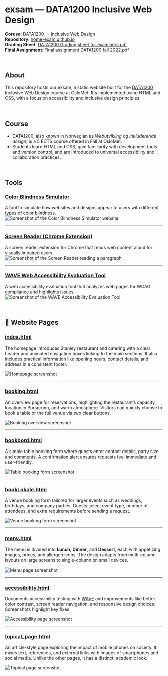 # exsam — DATA1200 Inclusive Web Design

**Coruse**: DATA1200 — Inclusive Web Design  
**Repository**: [home-exam.github.io](https://github.com/Sspect/home-exam.github.io)  
**Grading Sheet**: [DATA1200 Grading sheet for examiners.pdf](pdfs/DATA1200%20Grading%20sheet%20for%20examiners.pdf)  
**Final Assignment**: [Final assignment DATA1200 fall 2022.pdf](pdfs/Final%20assignment%20DATA1200%20fall%202022.pdf)  

<br>

## About
This repository hosts our exsam, a static website built for the [DATA1200](https://student.oslomet.no/en/studier/-/studieinfo/emne/DATA1200/2021/H%C3%98ST) Inclusive Web Design course at OsloMet. It's implemented using HTML and CSS, with a focus on accessibility and inclusive design principles.

<br>

## Course
- DATA1200, also known in Norwegian as _Webutvikling og inkluderende design_, is a 5 ECTS course offered in Fall at OsloMet.
- Students learn HTML and CSS, gain familiarity with development tools and version control, and are introduced to universal accessibility and collaboration practices.

<br>

## Tools

### [Color Blindness Simulator](https://www.toptal.com/designers/colorfilter)  
A tool to simulate how websites and designs appear to users with different types of color blindness.  
![Screenshot of the Color Blindness Simulator website](img/readme/image.png)

---

### [Screen Reader (Chrome Extension)](https://chromewebstore.google.com/detail/screen-reader/kgejglhpjiefppelpmljglcjbhoiplfn?hl=en)  
A screen reader extension for Chrome that reads web content aloud for visually impaired users.  
![Screenshot of the Screen Reader reading a paragraph](img/readme/image-1.png)

---

### [WAVE Web Accessibility Evaluation Tool](https://wave.webaim.org/)  
A web accessibility evaluation tool that analyzes web pages for WCAG compliance and highlights issues.  
![Screenshot of the WAVE Accessibility Evaluation Tool](img/Accessibility/Picture2.png)

<br>

## 📄 Website Pages

### [index.html](https://sspect.github.io/home-exam.github.io/index.html)  
The homepage introduces Stanley restaurant and catering with a clear header and animated navigation boxes linking to the main sections. It also includes practical information like opening hours, contact details, and address in a consistent footer.  

![Homepage screenshot](img/readme/image-2.png)

---

### [booking.html](https://sspect.github.io/home-exam.github.io/booking.html)  
An overview page for reservations, highlighting the restaurant’s capacity, location in Porsgrunn, and warm atmosphere. Visitors can quickly choose to book a table or the full venue via two clear buttons.  

![Booking overview screenshot](img/readme/image-3.png)

---

### [bookbord.html](https://sspect.github.io/home-exam.github.io/bookbord.html)  
A simple table booking form where guests enter contact details, party size, and comments. A confirmation alert ensures requests feel immediate and user-friendly.  

![Table booking form screenshot](img/readme/image-4.png)

---

### [bookLokale.html](https://sspect.github.io/home-exam.github.io/bookLokale.html)  
A venue booking form tailored for larger events such as weddings, birthdays, and company parties. Guests select event type, number of attendees, and extra requirements before sending a request.  

![Venue booking form screenshot](img/readme/image-5.png)

---

### [meny.html](https://sspect.github.io/home-exam.github.io/meny.html)  
The menu is divided into **Lunch**, **Dinner**, and **Dessert**, each with appetizing images, prices, and allergen icons. The design adapts from multi-column layouts on large screens to single-column on small devices.  

![Menu page screenshot](img/readme/image-6.png)

---

### [accessibility.html](https://sspect.github.io/home-exam.github.io/accessibility.html)  
Documents accessibility testing with [WAVE](https://wave.webaim.org/) and improvements like better color contrast, screen reader navigation, and responsive design choices. Screenshots highlight key fixes.  

![Accessibility page screenshot](img/readme/image-7.png)

---

### [topical_page.html](https://sspect.github.io/home-exam.github.io/topical_page.html)  
An article-style page exploring the impact of mobile phones on society. It mixes text, references, and external links with images of smartphones and social media. Unlike the other pages, it has a distinct, academic look.  

![Topical page screenshot](img/readme/image-8.png)
